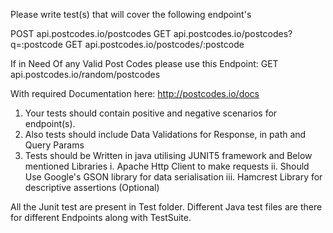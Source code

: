 Please write test(s) that will cover the following endpoint's

POST api.postcodes.io/postcodes
GET api.postcodes.io/postcodes?q=:postcode
GET api.postcodes.io/postcodes/:postcode

If in Need Of any Valid Post Codes please use this Endpoint:
GET api.postcodes.io/random/postcodes

With required Documentation here: http://postcodes.io/docs

1. Your tests should contain positive and negative scenarios for endpoint(s).
2. Also tests should include Data Validations for Response, in path and Query Params 
3. Tests should be Written in java utilising JUNIT5 framework and Below mentioned Libraries 
	i. Apache Http Client to make requests
	ii. Should Use Google's GSON library for data serialisation
	iii. Hamcrest Library for descriptive assertions (Optional)
  
  All the Junit test are present in Test folder. Different Java test files are there for different Endpoints along with TestSuite.

